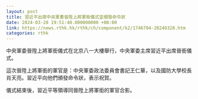 ```yaml
---
layout: post
title: 習近平出席中央軍委晉陞上將軍銜儀式並頒發命令狀
date: 2024-03-28 19:51:40.000000000 +08:00
link: https://news.rthk.hk/rthk/ch/component/k2/1746704-20240328.htm
categories: rthk
---
```


中央軍委晉陞上將軍銜儀式在北京八一大樓舉行，中央軍委主席習近平出席晉銜儀式。

這次晉陞上將軍銜的軍官是：中央軍委政法委員會書記王仁華，以及國防大學校長肖天亮。習近平向他們頒發命令狀，表示祝賀。

儀式結束後，習近平等領導同晉陞上將軍銜的軍官合影。
